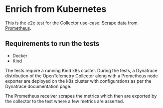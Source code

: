 # Enrich from Kubernetes

This is the e2e test for the Collector use-case:
[Scrape data from Prometheus](https://docs.dynatrace.com/docs/shortlink/otel-collector-cases-prometheus).

## Requirements to run the tests

- Docker
- Kind

The tests require a running Kind k8s cluster. During the tests,
a Dynatrace distribution of the OpenTelemetry Collector along with a
Prometheus node exporter are deployed on the k8s cluster with
configurations as per the Dynatrace documentation page.

The Prometheus receiver scrapes the metrics which then are exported by the collector
to the test where a few metrics are asserted.
